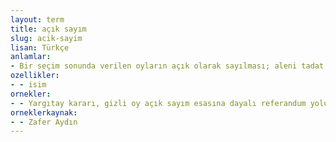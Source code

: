 ```yaml
---
layout: term
title: açık sayım
slug: acik-sayim
lisan: Türkçe
anlamlar:
- Bir seçim sonunda verilen oyların açık olarak sayılması; aleni tadat
ozellikler:
- - isim
ornekler:
- - Yargıtay kararı, gizli oy açık sayım esasına dayalı referandum yolunu kapatmış oldu ama tamamen eski usule dönülmedi.
orneklerkaynak:
- - Zafer Aydın
---
```

